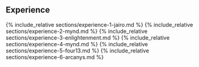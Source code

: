 <div class="resume-section-content">
    <h2 class="mb-5">Experience</h2>
    {% include_relative sections/experience-1-jairo.md %}
    {% include_relative sections/experience-2-mynd.md %}
    {% include_relative sections/experience-3-enlightenment.md %}
    {% include_relative sections/experience-4-mynd.md %}
    {% include_relative sections/experience-5-four13.md %}
    {% include_relative sections/experience-6-arcanys.md %}
</div>